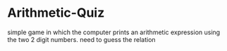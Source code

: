 # Arithmetic-Quiz
simple game in which the computer prints an arithmetic expression using the two 2 digit numbers. need to guess the relation
